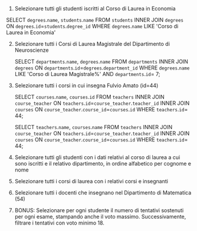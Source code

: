 1. Selezionare tutti gli studenti iscritti al Corso di Laurea in Economia

SELECT `degrees`.`name`, `students`.`name` 
FROM `students` 
INNER JOIN `degrees` 
ON `degrees`.`id`=`students`.`degree_id` 
WHERE `degrees`.`name` LIKE 'Corso di Laurea in Economia'

2. Selezionare tutti i Corsi di Laurea Magistrale del Dipartimento di Neuroscienze

    SELECT `departments`.`name`, `degrees`.`name` FROM `departments` 
    INNER JOIN `degrees` 
    ON `departments`.`id`=`degrees`.`department_id` 
    WHERE `degrees`.`name` LIKE 'Corso di Laurea Magistrale%' 
    AND `departments`.`id`= 7;

3. Selezionare tutti i corsi in cui insegna Fulvio Amato (id=44)

    SELECT `courses`.`name`, `courses`.`id`
    FROM `teachers`
    INNER JOIN `course_teacher`
    ON `teachers`.`id`=`course_teacher`.`teacher_id`
    INNER JOIN `courses`
    ON `course_teacher`.`course_id`=`courses`.`id`
    WHERE `teachers`.`id`= 44;

    SELECT `teachers`.`name`, `courses`.`name`
    FROM `teachers`
    INNER JOIN `course_teacher`
    ON `teachers`.`id`=`course_teacher`.`teacher_id`
    INNER JOIN `courses`
    ON `course_teacher`.`course_id`=`courses`.`id`
    WHERE `teachers`.`id`= 44;

4. Selezionare tutti gli studenti con i dati relativi al corso di laurea a cui sono iscritti e il relativo dipartimento, in ordine alfabetico per cognome e nome

5. Selezionare tutti i corsi di laurea con i relativi corsi e insegnanti

6. Selezionare tutti i docenti che insegnano nel Dipartimento di Matematica (54)

7. BONUS: Selezionare per ogni studente il numero di tentativi sostenuti per ogni esame, stampando anche il voto massimo. Successivamente, filtrare i tentativi con voto minimo 18.